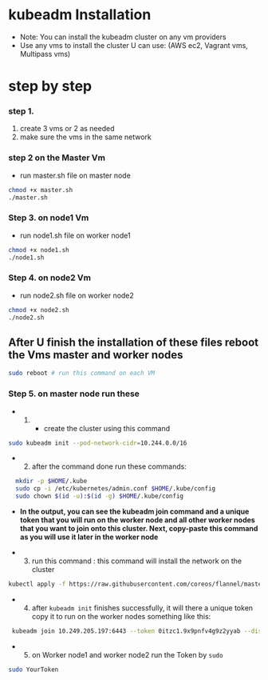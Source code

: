 # kubeadm Installation 
- Note: You can install the kubeadm cluster on any vm providers
- Use any vms to install the cluster U can use: (AWS ec2, Vagrant vms, Multipass vms)

# step by step
### step 1.
1. create 3 vms or 2 as needed 
2. make sure the vms in the same network

### step 2 on the Master Vm
- run master.sh file on master node 
```bash
chmod +x master.sh
./master.sh
```

### Step 3. on node1 Vm
- run node1.sh file on worker node1
```bash
chmod +x node1.sh
./node1.sh
```

### Step 4. on node2 Vm
- run node2.sh file on worker node2
```bash
chmod +x node2.sh
./node2.sh
```

## After U finish the installation of these files reboot the Vms master and worker nodes
```bash
sudo reboot # run this command on each VM
```

### Step 5. on master node run  these 
- 1. - create the cluster using this command
```bash
sudo kubeadm init --pod-network-cidr=10.244.0.0/16
```
- 2. after the command done run these commands:
```bash
  mkdir -p $HOME/.kube
  sudo cp -i /etc/kubernetes/admin.conf $HOME/.kube/config
  sudo chown $(id -u):$(id -g) $HOME/.kube/config
```
- **In the output, you can see the kubeadm join command and a unique token that you will run on the worker node and all other worker nodes that you want to join onto this cluster. Next, copy-paste this command as you will use it later in the worker node**

- 3. run this command : this command will install the network on the cluster
```bash
kubectl apply -f https://raw.githubusercontent.com/coreos/flannel/master/Documentation/kube-flannel.yml
```

- 4. after `kubeadm init` finishes successfully, it will there a unique token copy it to run on the worker nodes 
something like this:
```bash
 kubeadm join 10.249.205.197:6443 --token 0itzc1.9x9pnfv4g9z2yyab --discovery-token-ca-cert-hash sha256:dc1ab6166f961ee2e3c48de417d347909ff0b3e01182349716041992f28c4da4 
```
- 5. on Worker node1 and worker node2  run the Token by `sudo`
```bash
sudo YourToken
```

